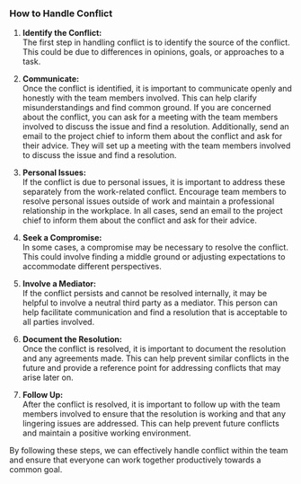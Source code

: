 ### **How to Handle Conflict**

1. **Identify the Conflict:**  
    The first step in handling conflict is to identify the source of the conflict. This could be due to differences in opinions, goals, or approaches to a task.

2. **Communicate:**  
    Once the conflict is identified, it is important to communicate openly and honestly with the team members involved. This can help clarify misunderstandings and find common ground. If you are concerned about the conflict, you can ask for a meeting with the team members involved to discuss the issue and find a resolution. Additionally, send an email to the project chief to inform them about the conflict and ask for their advice. They will set up a meeting with the team members involved to discuss the issue and find a resolution.

3. **Personal Issues:**  
    If the conflict is due to personal issues, it is important to address these separately from the work-related conflict. Encourage team members to resolve personal issues outside of work and maintain a professional relationship in the workplace. In all cases, send an email to the project chief to inform them about the conflict and ask for their advice.

4. **Seek a Compromise:**  
    In some cases, a compromise may be necessary to resolve the conflict. This could involve finding a middle ground or adjusting expectations to accommodate different perspectives.

5. **Involve a Mediator:**  
    If the conflict persists and cannot be resolved internally, it may be helpful to involve a neutral third party as a mediator. This person can help facilitate communication and find a resolution that is acceptable to all parties involved.

6. **Document the Resolution:**  
    Once the conflict is resolved, it is important to document the resolution and any agreements made. This can help prevent similar conflicts in the future and provide a reference point for addressing conflicts that may arise later on.

7. **Follow Up:**  
    After the conflict is resolved, it is important to follow up with the team members involved to ensure that the resolution is working and that any lingering issues are addressed. This can help prevent future conflicts and maintain a positive working environment.

By following these steps, we can effectively handle conflict within the team and ensure that everyone can work together productively towards a common goal.
